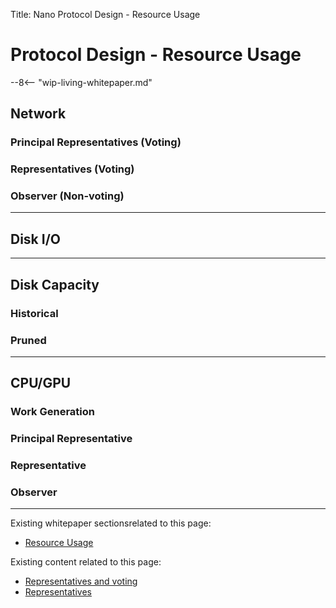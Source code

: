 Title: Nano Protocol Design - Resource Usage

# Protocol Design - Resource Usage

--8<-- "wip-living-whitepaper.md"

## Network

### Principal Representatives (Voting)

### Representatives (Voting)

### Observer (Non-voting)

---

## Disk I/O

---

## Disk Capacity

### Historical

### Pruned

---

## CPU/GPU

### Work Generation

### Principal Representative

### Representative

### Observer

---

Existing whitepaper sectionsrelated to this page:

* [Resource Usage](/whitepaper/english/#resource-usage)

Existing content related to this page:

* [Representatives and voting](/what-is-nano/overview/#representatives-and-voting)
* [Representatives](/integration-guides/the-basics/#representatives)